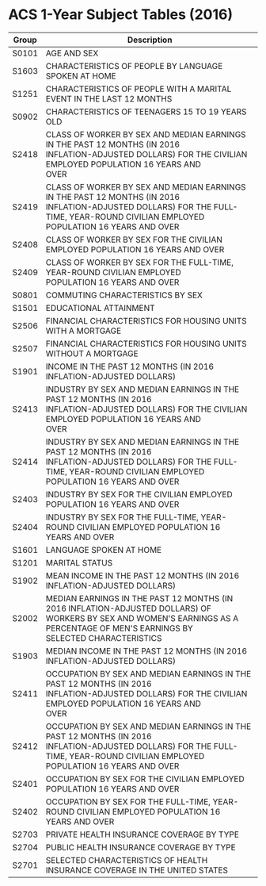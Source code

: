 # ACS 1-Year Subject Tables (2016)

| Group | Description |
| ----- | ----- |
| S0101 | AGE AND SEX |
| S1603 | CHARACTERISTICS OF PEOPLE BY LANGUAGE SPOKEN AT HOME |
| S1251 | CHARACTERISTICS OF PEOPLE WITH A MARITAL EVENT IN THE LAST 12 MONTHS |
| S0902 | CHARACTERISTICS OF TEENAGERS 15 TO 19 YEARS OLD |
| S2418 | CLASS OF WORKER BY SEX AND MEDIAN EARNINGS IN THE PAST 12 MONTHS (IN 2016<br/>INFLATION-ADJUSTED DOLLARS) FOR THE CIVILIAN EMPLOYED POPULATION 16 YEARS AND<br/>OVER |
| S2419 | CLASS OF WORKER BY SEX AND MEDIAN EARNINGS IN THE PAST 12 MONTHS (IN 2016<br/>INFLATION-ADJUSTED DOLLARS) FOR THE FULL-TIME, YEAR-ROUND CIVILIAN EMPLOYED<br/>POPULATION 16 YEARS AND OVER |
| S2408 | CLASS OF WORKER BY SEX FOR THE CIVILIAN EMPLOYED POPULATION 16 YEARS AND OVER |
| S2409 | CLASS OF WORKER BY SEX FOR THE FULL-TIME, YEAR-ROUND CIVILIAN EMPLOYED<br/>POPULATION 16 YEARS AND OVER |
| S0801 | COMMUTING CHARACTERISTICS BY SEX |
| S1501 | EDUCATIONAL ATTAINMENT |
| S2506 | FINANCIAL CHARACTERISTICS FOR HOUSING UNITS WITH A MORTGAGE |
| S2507 | FINANCIAL CHARACTERISTICS FOR HOUSING UNITS WITHOUT A MORTGAGE |
| S1901 | INCOME IN THE PAST 12 MONTHS (IN 2016 INFLATION-ADJUSTED DOLLARS) |
| S2413 | INDUSTRY BY SEX AND MEDIAN EARNINGS IN THE PAST 12 MONTHS (IN 2016<br/>INFLATION-ADJUSTED DOLLARS) FOR THE CIVILIAN EMPLOYED POPULATION 16 YEARS AND<br/>OVER |
| S2414 | INDUSTRY BY SEX AND MEDIAN EARNINGS IN THE PAST 12 MONTHS (IN 2016<br/>INFLATION-ADJUSTED DOLLARS) FOR THE FULL-TIME, YEAR-ROUND CIVILIAN EMPLOYED<br/>POPULATION 16 YEARS AND OVER |
| S2403 | INDUSTRY BY SEX FOR THE CIVILIAN EMPLOYED POPULATION 16 YEARS AND OVER |
| S2404 | INDUSTRY BY SEX FOR THE FULL-TIME, YEAR-ROUND CIVILIAN EMPLOYED POPULATION 16<br/>YEARS AND OVER |
| S1601 | LANGUAGE SPOKEN AT HOME |
| S1201 | MARITAL STATUS |
| S1902 | MEAN INCOME IN THE PAST 12 MONTHS (IN 2016 INFLATION-ADJUSTED DOLLARS) |
| S2002 | MEDIAN EARNINGS IN THE PAST 12 MONTHS (IN 2016 INFLATION-ADJUSTED DOLLARS) OF<br/>WORKERS BY SEX AND WOMEN'S EARNINGS AS A PERCENTAGE OF MEN'S EARNINGS BY<br/>SELECTED CHARACTERISTICS |
| S1903 | MEDIAN INCOME IN THE PAST 12 MONTHS (IN 2016 INFLATION-ADJUSTED DOLLARS) |
| S2411 | OCCUPATION BY SEX AND MEDIAN EARNINGS IN THE PAST 12 MONTHS (IN 2016<br/>INFLATION-ADJUSTED DOLLARS) FOR THE CIVILIAN EMPLOYED POPULATION 16 YEARS AND<br/>OVER |
| S2412 | OCCUPATION BY SEX AND MEDIAN EARNINGS IN THE PAST 12 MONTHS (IN 2016<br/>INFLATION-ADJUSTED DOLLARS) FOR THE FULL-TIME, YEAR-ROUND CIVILIAN EMPLOYED<br/>POPULATION 16 YEARS AND OVER |
| S2401 | OCCUPATION BY SEX FOR THE CIVILIAN EMPLOYED POPULATION 16 YEARS AND OVER |
| S2402 | OCCUPATION BY SEX FOR THE FULL-TIME, YEAR-ROUND CIVILIAN EMPLOYED POPULATION 16<br/>YEARS AND OVER |
| S2703 | PRIVATE HEALTH INSURANCE COVERAGE BY TYPE |
| S2704 | PUBLIC HEALTH INSURANCE COVERAGE BY TYPE |
| S2701 | SELECTED CHARACTERISTICS OF HEALTH INSURANCE COVERAGE IN THE UNITED STATES |

